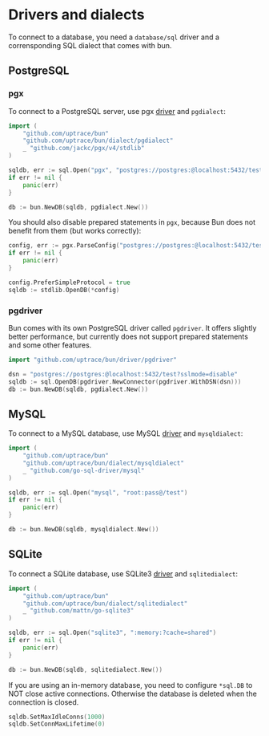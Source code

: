 # Drivers and dialects

To connect to a database, you need a `database/sql` driver and a corrensponding SQL dialect that
comes with bun.

## PostgreSQL

### pgx

To connect to a PostgreSQL server, use pgx [driver](https://github.com/jackc/pgx) and `pgdialect`:

```go
import (
	"github.com/uptrace/bun"
	"github.com/uptrace/bun/dialect/pgdialect"
	_ "github.com/jackc/pgx/v4/stdlib"
)

sqldb, err := sql.Open("pgx", "postgres://postgres:@localhost:5432/test?sslmode=disable")
if err != nil {
	panic(err)
}

db := bun.NewDB(sqldb, pgdialect.New())
```

You should also disable prepared statements in `pgx`, because Bun does not benefit from them (but
works correctly):

```go
config, err := pgx.ParseConfig("postgres://postgres:@localhost:5432/test?sslmode=disable")
if err != nil {
	panic(err)
}

config.PreferSimpleProtocol = true
sqldb := stdlib.OpenDB(*config)
```

### pgdriver

Bun comes with its own PostgreSQL driver called `pgdriver`. It offers slightly better performance,
but currently does not support prepared statements and some other features.

```go
import "github.com/uptrace/bun/driver/pgdriver"

dsn = "postgres://postgres:@localhost:5432/test?sslmode=disable"
sqldb := sql.OpenDB(pgdriver.NewConnector(pgdriver.WithDSN(dsn)))
db := bun.NewDB(sqldb, pgdialect.New())
```

## MySQL

To connect to a MySQL database, use MySQL [driver](https://github.com/go-sql-driver/mysql) and
`mysqldialect`:

```go
import (
	"github.com/uptrace/bun"
	"github.com/uptrace/bun/dialect/mysqldialect"
    _ "github.com/go-sql-driver/mysql"
)

sqldb, err := sql.Open("mysql", "root:pass@/test")
if err != nil {
	panic(err)
}

db := bun.NewDB(sqldb, mysqldialect.New())
```

## SQLite

To connect a SQLite database, use SQLite3 [driver](https://github.com/mattn/go-sqlite3) and
`sqlitedialect`:

```go
import (
	"github.com/uptrace/bun"
	"github.com/uptrace/bun/dialect/sqlitedialect"
	_ "github.com/mattn/go-sqlite3"
)

sqldb, err := sql.Open("sqlite3", ":memory:?cache=shared")
if err != nil {
	panic(err)
}

db := bun.NewDB(sqldb, sqlitedialect.New())
```

If you are using an in-memory database, you need to configure `*sql.DB` to NOT close active
connections. Otherwise the database is deleted when the connection is closed.

```go
sqldb.SetMaxIdleConns(1000)
sqldb.SetConnMaxLifetime(0)
```
